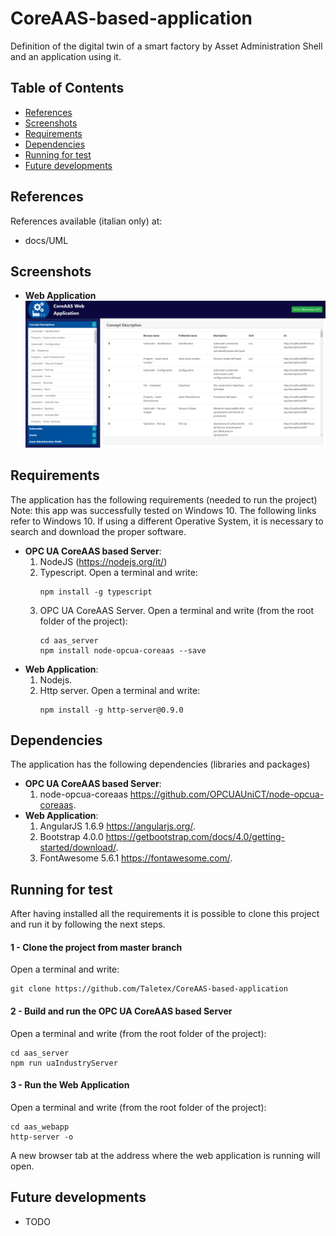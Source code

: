 # CoreAAS-based-application
Definition of the digital twin of a smart factory by Asset Administration Shell and an application using it.


## Table of Contents
- [References](#References)
- [Screenshots](#screenshots)
- [Requirements](#Requirements)
- [Dependencies](#Dependencies)
- [Running for test](#Running-for-test)
- [Future developments](#Future-developments)


## References
References available (italian only) at:
- docs/UML



## Screenshots
- **Web Application**
![screenshot](screenshots/webapp1.png)



## Requirements
The application has the following requirements (needed to run the project)
Note: this app was successfully tested on Windows 10. The following links refer to Windows 10. If using a different Operative System, it is necessary to search and download the proper software. 
- **OPC UA CoreAAS based Server**:
  1. NodeJS (https://nodejs.org/it/)
  2. Typescript. Open a terminal and write:
		```
		npm install -g typescript
		```
  3. OPC UA CoreAAS Server. Open a terminal and write (from the root folder of the project):
		```
		cd aas_server
		npm install node-opcua-coreaas --save
		```
- **Web Application**:
  1. Nodejs.
  2. Http server. Open a terminal and write:
		```
		npm install -g http-server@0.9.0
		```



## Dependencies
The application has the following dependencies (libraries and packages)
- **OPC UA CoreAAS based Server**:
  1. node-opcua-coreaas https://github.com/OPCUAUniCT/node-opcua-coreaas.
- **Web Application**:
  1. AngularJS 1.6.9 https://angularjs.org/.
  2. Bootstrap 4.0.0 https://getbootstrap.com/docs/4.0/getting-started/download/.
  3. FontAwesome 5.6.1 https://fontawesome.com/.



## Running for test
After having installed all the requirements it is possible to clone this project and run it by following the next steps. 

#### 1 - Clone the project from master branch
Open a terminal and write:
```
git clone https://github.com/Taletex/CoreAAS-based-application
```

#### 2 - Build and run the OPC UA CoreAAS based Server
Open a terminal and write (from the root folder of the project):
```
cd aas_server
npm run uaIndustryServer
```

#### 3 - Run the Web Application
Open a terminal and write (from the root folder of the project):
```
cd aas_webapp
http-server -o
```
A new browser tab at the address where the web application is running will open.



## Future developments
- TODO
